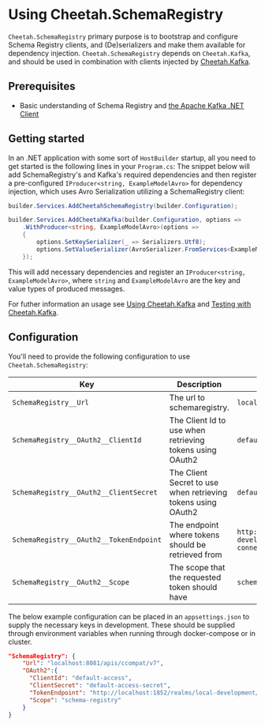 # Using Cheetah.SchemaRegistry

`Cheetah.SchemaRegistry` primary purpose is to bootstrap and configure Schema Registry clients, and (De)serializers and make them available for dependency injection. `Cheetah.SchemaRegistry` depends on `Cheetah.Kafka`, and should be used in combination with clients injected by [Cheetah.Kafka](../Cheetah.Kafka/UsingCheetahKafka.md).

## Prerequisites
- Basic understanding of Schema Registry and [the Apache Kafka .NET Client](https://docs.confluent.io/kafka-clients/dotnet/current/overview.html)

## Getting started

In an .NET application with some sort of `HostBuilder` startup, all you need to get started is the following lines in your `Program.cs`:
The snippet below will add SchemaRegistry's and Kafka's required dependencies and then register a pre-configured `IProducer<string, ExampleModelAvro>` for dependency injection, which uses Avro Serialization utilizing a SchemaRegistry client:

```csharp
builder.Services.AddCheetahSchemaRegistry(builder.Configuration);

builder.Services.AddCheetahKafka(builder.Configuration, options => 
    .WithProducer<string, ExampleModelAvro>(options =>
    {
        options.SetKeySerializer(_ => Serializers.Utf8);
        options.SetValueSerializer(AvroSerializer.FromServices<ExampleModelAvro>());
    });
```

This will add necessary dependencies and register an `IProducer<string, ExampleModelAvro>`, where `string` and `ExampleModelAvro` are the key and value types of produced messages.

For futher information an usage see [Using Cheetah.Kafka](../Cheetah.Kafka/UsingCheetahKafka.md) and [Testing with Cheetah.Kafka](../Cheetah.Kafka/TestingWithCheetahKafka.md).

## Configuration

You'll need to provide the following configuration to use `Cheetah.SchemaRegistry`:

| Key                            | Description                                                  | Example                                                                       | Required |
|--------------------------------|--------------------------------------------------------------|-------------------------------------------------------------------------------|----------|
| `SchemaRegistry__Url`                   | The url to schemaregistry.        | `localhost:8081/apis/ccompat/v7`                                                                 | ✓        |                                                             |          |
| `SchemaRegistry__OAuth2__ClientId`      | The Client Id to use when retrieving tokens using OAuth2     | `default-access`                                                              | ✓         |
| `SchemaRegistry__OAuth2__ClientSecret`  | The Client Secret to use when retrieving tokens using OAuth2 | `default-access-secret`                                                       | ✓         |
| `SchemaRegistry__OAuth2__TokenEndpoint` | The endpoint where tokens should be retrieved from           | `http://keycloak:1852/realms/local-development/protocol/openid-connect/token` | ✓         |
| `SchemaRegistry__OAuth2__Scope`         | The scope that the requested token should have               | `schema-registry`                                                                       | ✓         |

The below example configuration can be placed in an `appsettings.json` to supply the necessary keys in development. These should be supplied through environment variables when running through docker-compose or in cluster.

```json
"SchemaRegistry": {
    "Url": "localhost:8081/apis/ccompat/v7",
    "OAuth2":{
      "ClientId": "default-access",
      "ClientSecret": "default-access-secret",
      "TokenEndpoint": "http://localhost:1852/realms/local-development/protocol/openid-connect/token ",
      "Scope": "schema-registry"
    }
}
```
